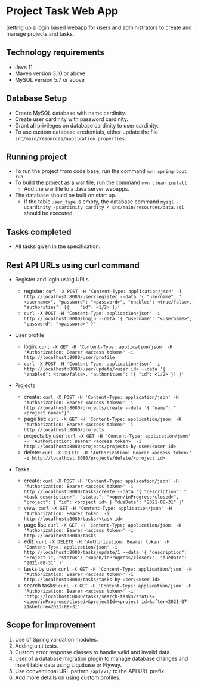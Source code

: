 # Project Task Web App

Setting up a login based webapp for users and administrators to create and manage projects and tasks.

## Technology requirements
* Java 11
* Maven version 3.10 or above
* MySQL version 5.7 or above

## Database Setup
* Create MySQL database with name cardinity.
* Create user cardinity with password cardinity.
* Grant all privileges on database cardinity to user cardinity.
* To use custom database credentials, either update the file `src/main/resources/application.properties`.


## Running project
* To run the project from code base, run the command `mvn spring-boot run`
* To build the project as a war file, run the command `mvn clean install`
    * Add the war file to a Java server webapps.
* The database should be built on start up.
    * If the table `user_type` is empty, the database command `mysql -ucardinity -pcardinity cardity < src/main/resources/data.sql` should be executed.

## Tasks completed
- All tasks given in the specification.

## Rest API URLs using curl command
* Register and login using URLs
    * register: `curl -X POST -H 'Content-Type: application/json' -i http://localhost:8080/user/register --data '{ "username": "<username>", "password": "<password>", "enabled": <true/false>, "authorities": [{    "id": <1/2> ]}'`
    * `curl -X POST -H 'Content-Type: application/json' -i http://localhost:8080/login --data '{ "username": "<username>", "password": "<password>" }'`
* User profile
     * login: `curl -X GET -H 'Content-Type: application/json' -H 'Authorization: Bearer <access token>' -i http://localhost:8080/user/profile`
     * `curl -X POST -H 'Content-Type: application/json' -i http://localhost:8080/user/update/<user id> --data '{ "enabled": <true/false>, "authorities": [{ "id": <1/2> }] }'`

* Projects
     * create: `curl -X POST -H 'Content-Type: application/json' -H 'Authorization: Bearer <access token>' -i http://localhost:8080/projects/create --data '{ "name": "<project name>"}'`
     * page list: `curl -X GET -H 'Content-Type: application/json' -H 'Authorization: Bearer <access token>' -i http://localhost:8080/projects`
     * projects by user `curl -X GET -H 'Content-Type: application/json' -H 'Authorization: Bearer <access token>' -i http://localhost:8080/projects/projects-by-user/<user id>`
     * delete: `curl -X DELETE -H 'Authorization: Bearer <access token>' -i http://localhost:8080/projects/delete/<project id>`

* Tasks
     * create: `curl -X POST -H 'Content-Type: application/json' -H 'Authorization: Bearer <access token>' -i http://localhost:8080/tasks/create --data '{ "description": "<task description>", "status": "<open/inProgress/closed>", "project": { "id": <project id> } "dueDate": "2021-08-31" }'`
     * view: `curl -X GET -H 'Content-Type: application/json' -H 'Authorization: Bearer token' -i http://localhost:8080/tasks/<task id>`
     * page list: `curl -X GET -H 'Content-Type: application/json' -H 'Authorization: Bearer <access token>' -i http://localhost:8080/tasks`
     * edit: `curl -X DELETE -H 'Authorization: Bearer token' -H 'Content-Type: application/json' -i http://localhost:8080/tasks/update/1 --data '{ "description": "Project 1", "status": "<open/inProgress/closed>", "dueDate": "2021-08-31" }'`
     * tasks by user `curl -X GET -H 'Content-Type: application/json' -H 'Authorization: Bearer <access token>' -i http://localhost:8080/tasks/tasks-by-user/<user id>`
     * search tasks: `curl -X GET -H 'Content-Type: application/json' -H 'Authorization: Bearer <access token>' -i 'http://localhost:8080/tasks/search-tasks?status=<open/inProgress/closed>&projectId=<project id>&after=2021-07-21&before=2021-08-31'`

## Scope for improvement
1. Use of Spring validation modules.
2. Adding unit tests.
3. Custom error response classes to handle valid and invalid data.
4. User of a database migration plugin to manage database changes and insert table data using Liquibase or Flyway.
5. Use conventional URL pattern `/api/v1/` to the API URL prefix.
6. Add more details on using custom profiles.
